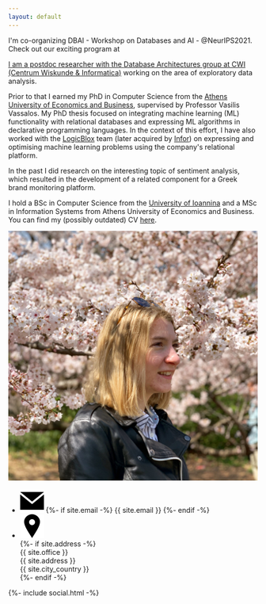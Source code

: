 ```yaml
---
layout: default
---
```


<div id="news" style="font">
I'm co-organizing DBAI - Workshop on Databases and AI - @NeurIPS2021. Check out our exciting program at <a href="https://dbai-workshop.github.io/">
</div>

<div id="summary">
     <p>I am a postdoc researcher with the <a href="https://www.cwi.nl/research/groups/database-architectures">Database Architectures group at CWI (Centrum Wiskunde & Informatica)</a> working on the area of exploratory data analysis.

Prior to that I earned my PhD in Computer Science from the <a href="https://www.aueb.gr/en">Athens University of Economics and Business</a>, supervised by Professor Vasilis Vassalos. My PhD thesis focused on integrating machine learning (ML) functionality with relational databases and expressing ML algorithms in declarative programming languages. In the context of this effort, I have also worked with the <a href="https://developer.logicblox.com/">LogicBlox</a> team (later acquired by <a href="https://www.infor.com/">Infor</a>) on expressing and optimising machine learning problems using the company's relational platform.</p>

<p>In the past I did research on the interesting topic of sentiment analysis, which resulted in the development of a related component for a Greek brand monitoring platform.
</p>

<p>
I hold a BSc in Computer Science from the <a href="http://www.uoi.gr/">University of Ioannina</a> and a MSc in Information Systems from Athens University of Economics and Business. You can find my (possibly outdated) CV <a href="/assets/papers/Nantia_Makrynioti_CV.pdf">here</a>.
</p>
</div>
<div id="contactAndPhoto">
     <img id="myPicture" src="/assets/images/nantia_japan.jpg">
      <ul class="contact-list">
      	  <li class="detail-element">
	      <img src="/assets/images/envelope.svg" id="envelope-image">
	      {%- if site.email -%}
	      <span>{{ site.email }}</span>
	      {%- endif -%}
          </li>
	  <li class="detail-element">
	      <div id="pin-div">
	      <img src="/assets/images/address.svg" id="pin-image">
	      </div>
	      {%- if site.address -%}
	      <div id="address-div">
	      <span>{{ site.office }}</span>
	      <br>
	      <span>{{ site.address }}</span>
	      <br>
	      <span>{{ site.city_country }}</span></div>
	      <div style="clear: both;"></div>
	      {%- endif -%}
	  </li>
	</ul>
	{%- include social.html -%}
</div>
<div style="clear: both;"></div>

